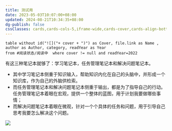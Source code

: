 ```yaml
---
title: 测试用
date: 2023-05-03T10:07:00+08:00
updated: 2024-08-21T10:34:35+08:00
dg-publish: false
cssClasses: cards,cards-cols-5,iframe-wide,cards-cover,cards-align-bottom
---
```


```dataview
table without id("![]("+ cover + ")") as Cover, file.link as Name , author as Author, category, readYear as Year
from #阅读状态/阅读中  where cover != null and readYear=2022 
```

有这三种笔记本就够了：学习笔记本，任务管理笔记本和解决问题笔记本。

- 其中学习笔记本侧重于知识输入，帮助知识内化在自己的头脑中，并形成一个知识库，作为自己的外脑供检索。
- 而任务管理笔记本和解决问题笔记本侧重于输出，都是为了指导自己的行动。任务管理笔记本着眼在宏观，提供一个整体的蓝图，用于计划我要做哪些事情；
- 而解决问题笔记本着眼在微观，针对一个个具体的任务和问题，用于引导自己思考我要怎么解决这个问题。

![](https://cdn.wallleap.cn/img/pic/illustration/202403251240380.png)

